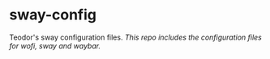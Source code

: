 # sway-config
Teodor's sway configuration files.
*This repo includes the configuration files for wofi, sway and waybar.*
